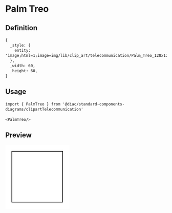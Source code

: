 # Palm Treo

## Definition

```
{
  _style: { 
    entity: 'image;html=1;image=img/lib/clip_art/telecommunication/Palm_Treo_128x128.pngstrokeColor=none;',
  },
  _width: 60,
  _height: 60,
}
```

## Usage

```
import { PalmTreo } from '@diac/standard-components-diagrams/clipartTelecommunication'

<PalmTreo/>
```

## Preview

<img src="./palm-treo.png" width="200"/>
